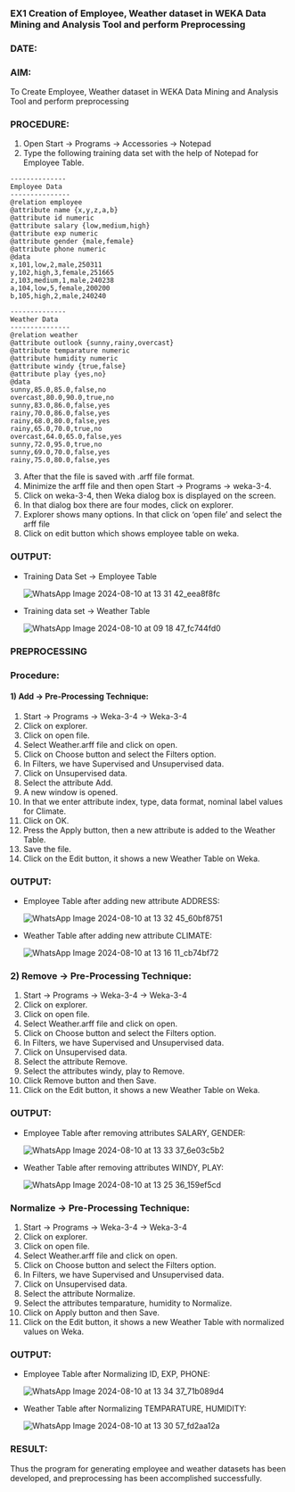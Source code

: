 ### EX1 Creation of Employee, Weather dataset in WEKA Data Mining and Analysis Tool and perform Preprocessing
### DATE: 
### AIM: 
  To Create Employee, Weather dataset in WEKA Data Mining and Analysis Tool and perform preprocessing
### PROCEDURE: 
1) Open Start -> Programs -> Accessories -> Notepad
2) Type the following training data set with the help of Notepad for Employee Table.

```
--------------
Employee Data
---------------
@relation employee
@attribute name {x,y,z,a,b}
@attribute id numeric
@attribute salary {low,medium,high}
@attribute exp numeric
@attribute gender {male,female}
@attribute phone numeric
@data
x,101,low,2,male,250311
y,102,high,3,female,251665
z,103,medium,1,male,240238
a,104,low,5,female,200200
b,105,high,2,male,240240

--------------
Weather Data
---------------
@relation weather
@attribute outlook {sunny,rainy,overcast}
@attribute temparature numeric
@attribute humidity numeric
@attribute windy {true,false}
@attribute play {yes,no}
@data
sunny,85.0,85.0,false,no
overcast,80.0,90.0,true,no
sunny,83.0,86.0,false,yes
rainy,70.0,86.0,false,yes
rainy,68.0,80.0,false,yes
rainy,65.0,70.0,true,no
overcast,64.0,65.0,false,yes
sunny,72.0,95.0,true,no
sunny,69.0,70.0,false,yes
rainy,75.0,80.0,false,yes
```
3) After that the file is saved with .arff file format.
4) Minimize the arff file and then open Start -> Programs -> weka-3-4.
5) Click on weka-3-4, then Weka dialog box is displayed on the screen.
6) In that dialog box there are four modes, click on explorer.
7) Explorer shows many options. In that click on ‘open file’ and select the arff file
8) Click on edit button which shows employee table on weka.

### OUTPUT:
* Training Data Set -> Employee Table
  
  ![WhatsApp Image 2024-08-10 at 13 31 42_eea8f8fc](https://github.com/user-attachments/assets/07a5432c-bc92-4655-add1-9f3e50af2e89)

* Training data set -> Weather Table

  ![WhatsApp Image 2024-08-10 at 09 18 47_fc744fd0](https://github.com/user-attachments/assets/e14de362-3339-46fa-ab9d-1a26f00dd186)

### PREPROCESSING
### Procedure:
#### 1) Add -> Pre-Processing Technique:
1) Start -> Programs -> Weka-3-4 -> Weka-3-4
2) Click on explorer.
3) Click on open file.
4) Select Weather.arff file and click on open.
5) Click on Choose button and select the Filters option.
6) In Filters, we have Supervised and Unsupervised data.
7) Click on Unsupervised data.
8) Select the attribute Add.
9) A new window is opened.
10) In that we enter attribute index, type, data format, nominal label values for Climate.
11) Click on OK.
12) Press the Apply button, then a new attribute is added to the Weather Table.
13) Save the file.
14) Click on the Edit button, it shows a new Weather Table on Weka.

### OUTPUT:
* Employee Table after adding new attribute ADDRESS:
  
  ![WhatsApp Image 2024-08-10 at 13 32 45_60bf8751](https://github.com/user-attachments/assets/4c584051-48b0-4398-8164-8f6c696dacc7)

* Weather Table after adding new attribute CLIMATE:
  
  ![WhatsApp Image 2024-08-10 at 13 16 11_cb74bf72](https://github.com/user-attachments/assets/c3b2d4b8-bc18-4d12-bb1b-f32984bf8264)

### 2) Remove -> Pre-Processing Technique:

1) Start -> Programs -> Weka-3-4 -> Weka-3-4
2) Click on explorer.
3) Click on open file.
4) Select Weather.arff file and click on open.
5) Click on Choose button and select the Filters option.
6) In Filters, we have Supervised and Unsupervised data.
7) Click on Unsupervised data.
8) Select the attribute Remove.
9) Select the attributes windy, play to Remove.
10) Click Remove button and then Save.
11) Click on the Edit button, it shows a new Weather Table on Weka.

### OUTPUT:
* Employee Table after removing attributes SALARY, GENDER:
  
  ![WhatsApp Image 2024-08-10 at 13 33 37_6e03c5b2](https://github.com/user-attachments/assets/83dd3350-07ec-48ba-9614-419ec14db109)

* Weather Table after removing attributes WINDY, PLAY:
  
  ![WhatsApp Image 2024-08-10 at 13 25 36_159ef5cd](https://github.com/user-attachments/assets/d3c71583-7cba-472d-ae06-420380e45548)

### Normalize -> Pre-Processing Technique:

1) Start -> Programs -> Weka-3-4 -> Weka-3-4
2) Click on explorer.
3) Click on open file.
4) Select Weather.arff file and click on open.
5) Click on Choose button and select the Filters option.
6) In Filters, we have Supervised and Unsupervised data.
7) Click on Unsupervised data.
8) Select the attribute Normalize.
9) Select the attributes temparature, humidity to Normalize.
10) Click on Apply button and then Save.
11) Click on the Edit button, it shows a new Weather Table with normalized values on Weka.

### OUTPUT:
* Employee Table after Normalizing ID, EXP, PHONE:
  
  ![WhatsApp Image 2024-08-10 at 13 34 37_71b089d4](https://github.com/user-attachments/assets/90d6e19c-316b-4984-8393-27ea14c6d9b0)
* Weather Table after Normalizing TEMPARATURE, HUMIDITY:
  
  ![WhatsApp Image 2024-08-10 at 13 30 57_fd2aa12a](https://github.com/user-attachments/assets/f3929a15-6c73-4305-b69e-6a09b001f1d1)

### RESULT: 
  Thus the program for generating employee and weather datasets has been developed, and preprocessing has been accomplished successfully.
